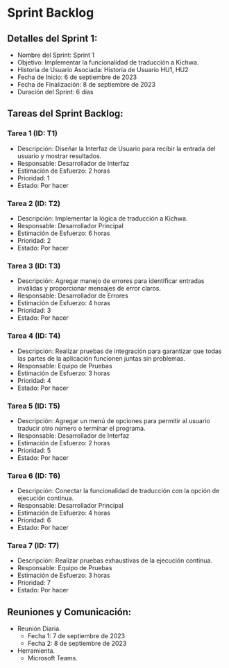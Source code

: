 # Sprint Backlog

## Detalles del Sprint 1:

- Nombre del Sprint: Sprint 1
- Objetivo: Implementar la funcionalidad de traducción a Kichwa.
- Historia de Usuario Asociada: Historia de Usuario HU1, HU2
- Fecha de Inicio: 6 de septiembre de 2023
- Fecha de Finalización: 8 de septiembre de 2023
- Duración del Sprint: 6 días

## Tareas del Sprint Backlog:

### Tarea 1 (ID: T1)

- Descripción: Diseñar la Interfaz de Usuario para recibir la entrada del usuario y mostrar resultados.
- Responsable: Desarrollador de Interfaz
- Estimación de Esfuerzo: 2 horas
- Prioridad: 1
- Estado: Por hacer

### Tarea 2 (ID: T2)

- Descripción: Implementar la lógica de traducción a Kichwa.
- Responsable: Desarrollador Principal
- Estimación de Esfuerzo: 6 horas
- Prioridad: 2
- Estado: Por hacer

### Tarea 3 (ID: T3)

- Descripción: Agregar manejo de errores para identificar entradas inválidas y proporcionar mensajes de error claros.
- Responsable: Desarrollador de Errores
- Estimación de Esfuerzo: 4 horas
- Prioridad: 3
- Estado: Por hacer

### Tarea 4 (ID: T4)

- Descripción: Realizar pruebas de integración para garantizar que todas las partes de la aplicación funcionen juntas sin problemas.
- Responsable: Equipo de Pruebas
- Estimación de Esfuerzo: 3 horas
- Prioridad: 4
- Estado: Por hacer

### Tarea 5 (ID: T5)

- Descripción: Agregar un menú de opciones para permitir al usuario traducir otro número o terminar el programa.
- Responsable: Desarrollador de Interfaz
- Estimación de Esfuerzo: 2 horas
- Prioridad: 5
- Estado: Por hacer

### Tarea 6 (ID: T6)

- Descripción: Conectar la funcionalidad de traducción con la opción de ejecución continua.
- Responsable: Desarrollador Principal
- Estimación de Esfuerzo: 4 horas
- Prioridad: 6
- Estado: Por hacer

### Tarea 7 (ID: T7)

- Descripción: Realizar pruebas exhaustivas de la ejecución continua.
- Responsable: Equipo de Pruebas
- Estimación de Esfuerzo: 3 horas
- Prioridad: 7
- Estado: Por hacer

## Reuniones y Comunicación:

- Reunión Diaria.
  - Fecha 1: 7 de septiembre de 2023
  - Fecha 2: 8 de septiembre de 2023
- Herramienta.
  - Microsoft Teams.
